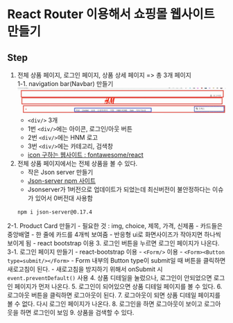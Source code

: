 # React Router 이용해서 쇼핑몰 웹사이트 만들기

## Step
1. 전체 상품 페이지, 로그인 페이지, 상품 상세 페이지 => 총 3개 페이지  
1-1. navigation bar(Navbar) 만들기  
![Navbar 구성도](./navigation_bar.png)
	- `<div/>` 3개
	- 1번 `<div/>`에는 아이콘, 로그인/아웃 버튼
	- 2번 `<div/>`에는 HNM 로고
	- 3번 `<div/>`에는 카테고리, 검색창
	- [icon 구하는 웹사이트 : fontawesome/react](https://docs.fontawesome.com/v5/web/use-with/react)
2. 전체 상품 페이지에서는 전체 상품을 볼 수 있다.
	- 작은 Json server 만들기
	- [Json-server npm 사이트](https://www.npmjs.com/package/json-server)
	- Jsonserver가 1버전으로 업데이트가 되었는데 최신버전이 불안정하다는 이슈가 있어서 0버전대 사용함
	```shell script
	npm i json-server@0.17.4
	```  
2-1. Product Card 만들기
	- 필요한 것 : img, choice, 제목, 가격, 신제품
	- 카드들은 중앙배열
	- 한 줄에 카드를 4개씩 보여줌
	- 반응형 ui로 화면사이즈가 작아지면 하나씩 보이게 됨
	- react bootstrap 이용
3. 로그인 버튼을 누르면 로그인 페이지가 나온다.  
3-1. 로그인 페이지 만들기
	- react-bootstrap 이용
	- `<Form/>` 이용
	- `<Form><Button type=submit/></Form>`
	- Form 내부의 Button type이 submit일 때 버튼을 클릭하면 새로고침이 된다.
	- 새로고침을 방지하기 위해서 onSubmit 시 `event.preventDefault()` 사용
4. 상품 디테일을 눌렀으나, 로그인이 안되었으면 로그인 페이지가 먼저 나온다.
5. 로그인이 되어있으면 상품 디테일 페이지를 볼 수 있다.
6. 로그아웃 버튼을 클릭하면 로그아웃이 된다.
7. 로그아웃이 되면 상품 디테일 페이지를 볼 수 없다. 다시 로그인 페이지가 나온다.
8. 로그인을 하면 로그아웃이 보이고 로그아웃을 하면 로그인이 보임
9. 상품을 검색할 수 있다.